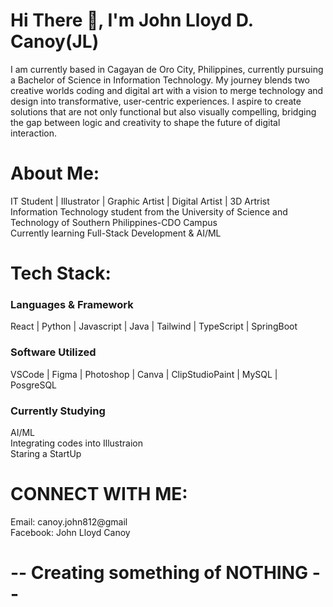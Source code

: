 # Hi There 👋, I'm John Lloyd D. Canoy(JL)

I am currently based in Cagayan de Oro City, Philippines, currently pursuing a Bachelor of Science in Information Technology. My journey blends two creative worlds coding and digital art with a vision to merge technology and design into transformative, user-centric experiences. I aspire to create solutions that are not only functional but also visually compelling, bridging the gap between logic and creativity to shape the future of digital interaction.

#  About Me:
IT Student | Illustrator | Graphic Artist | Digital Artist | 3D Artrist  <br>
Information Technology student from the University of Science and Technology of Southern Philippines-CDO Campus <br>
Currently learning Full-Stack Development & AI/ML <br>


# Tech Stack:

### Languages & Framework

React | Python | Javascript | Java | Tailwind | TypeScript | SpringBoot

### Software Utilized 

VSCode | Figma | Photoshop | Canva | ClipStudioPaint | MySQL | PosgreSQL

### Currently Studying 

AI/ML <br>
Integrating codes into Illustraion<br>
Staring a StartUp

# CONNECT WITH ME: 
Email: canoy.john812@gmail<br>
Facebook: John Lloyd Canoy


# -- Creating something of NOTHING --


